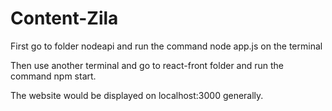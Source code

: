 # Content-Zila

First go to folder nodeapi and run the command node app.js on the terminal

Then use another terminal and go to react-front folder and run the command npm start.

The website would be displayed on localhost:3000 generally.
